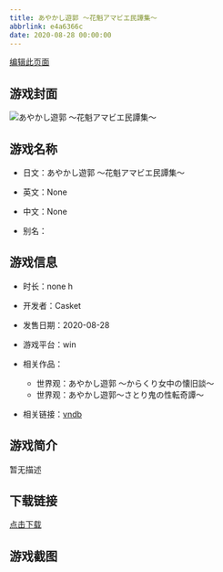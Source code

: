 ```yaml
---
title: あやかし遊郭 ～花魁アマビエ民譚集～
abbrlink: e4a6366c
date: 2020-08-28 00:00:00
---
```

[编辑此页面](https://github.com/ACG-3/ADV3-source/blob/main/source/_posts/games/%E3%81%82%E3%82%84%E3%81%8B%E3%81%97%E9%81%8A%E9%83%AD%20%EF%BD%9E%E8%8A%B1%E9%AD%81%E3%82%A2%E3%83%9E%E3%83%93%E3%82%A8%E6%B0%91%E8%AD%9A%E9%9B%86%EF%BD%9E.md)

## 游戏封面

![あやかし遊郭 ～花魁アマビエ民譚集～](https%3A//pan.timero.xyz/onedrive/img_lib_001/%E3%81%82%E3%82%84%E3%81%8B%E3%81%97%E9%81%8A%E9%83%AD%20%EF%BD%9E%E8%8A%B1%E9%AD%81%E3%82%A2%E3%83%9E%E3%83%93%E3%82%A8%E6%B0%91%E8%AD%9A%E9%9B%86%EF%BD%9E_cover.avif)


## 游戏名称

- 日文：あやかし遊郭 ～花魁アマビエ民譚集～
- 英文：None
- 中文：None

- 别名：


## 游戏信息

- 时长：none h
- 开发者：Casket
- 发售日期：2020-08-28
- 游戏平台：win
- 相关作品：
   - 世界观：あやかし遊郭 ～からくり女中の懐旧談～
   - 世界观：あやかし遊郭～さとり鬼の性転奇譚～

- 相关链接：[vndb](https://vndb.org/v28664)


## 游戏简介

暂无描述


## 下载链接

[点击下载](https://pan.timero.xyz/onedrive/adv_lib_001/%E3%81%82%E3%82%84%E3%81%8B%E3%81%97%E9%81%8A%E9%83%AD%20%EF%BD%9E%E8%8A%B1%E9%AD%81%E3%82%A2%E3%83%9E%E3%83%93%E3%82%A8%E6%B0%91%E8%AD%9A%E9%9B%86%EF%BD%9E)


## 游戏截图


